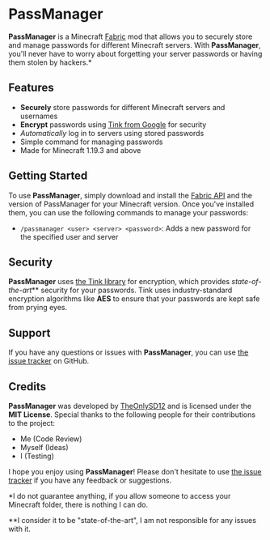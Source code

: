 # PassManager

**PassManager** is a Minecraft [Fabric](https://fabricmc.net/) mod that allows you to securely store and manage passwords for different Minecraft servers. With **PassManager**, you'll never have to worry about forgetting your server passwords or having them stolen by hackers.*

## Features
- **Securely** store passwords for different Minecraft servers and usernames
- **Encrypt** passwords using [Tink from Google](https://developers.google.com/tink) for  security
- _Automatically_ log in to servers using stored passwords
- Simple command for managing passwords
- Made for Minecraft 1.19.3 and above

## Getting Started
To use **PassManager**, simply download and install the [Fabric API](https://modrinth.com/mod/fabric-api) and the version of PassManager for your Minecraft version. Once you've installed them, you can use the following commands to manage your passwords:

- `/passmanager <user> <server> <password>`: Adds a new password for the specified user and server

## Security
**PassManager** uses [the Tink library](https://developers.google.com/tink) for encryption, which provides _state-of-the-art_** security for your passwords. Tink uses industry-standard encryption algorithms like **AES** to ensure that your passwords are kept safe from prying eyes.

## Support
If you have any questions or issues with **PassManager**, you can use [the issue tracker](https://github.com/TheOnlySD12/PassManager/issues) on GitHub.

## Credits
**PassManager** was developed by [TheOnlySD12](https://modrinth.com/user/TheOnlySD12) and is licensed under the **MIT License**. Special thanks to the following people for their contributions to the project:

- Me (Code Review)
- Myself (Ideas)
- I (Testing)

I hope you enjoy using **PassManager**! Please don't hesitate to use [the issue tracker](https://github.com/TheOnlySD12/PassManager/issues)  if you have any feedback or suggestions.

*I do not guarantee anything, if you allow someone to access your Minecraft folder, there is nothing I can do.

**I consider it to be "state-of-the-art", I am not responsible for any issues with it.
